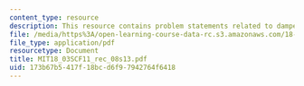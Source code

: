 ```yaml
---
content_type: resource
description: This resource contains problem statements related to damped oscillators.
file: /media/https%3A/open-learning-course-data-rc.s3.amazonaws.com/18-03sc-differential-equations-fall-2011/173b67b5417f18bcd6f97942764f6418_MIT18_03SCF11_rec_08s13.pdf
file_type: application/pdf
resourcetype: Document
title: MIT18_03SCF11_rec_08s13.pdf
uid: 173b67b5-417f-18bc-d6f9-7942764f6418
---
```

